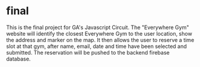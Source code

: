 # final
This is the final project for GA's Javascript Circuit.  The "Everywhere Gym" website will identify the closest Everywhere Gym to the user location, show the address and marker on the map.  It then allows the user to reserve a time slot at that gym, after name, email, date and time have been selected and submitted.  The reservation will be pushed to the backend firebase database.
